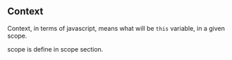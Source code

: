 ## Context

Context, in terms of javascript, means what will be `this` variable, in a given scope.


scope is define in scope section.